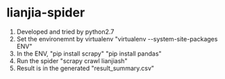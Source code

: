 # lianjia-spider
1. Developed and tried by python2.7
2. Set the environemnt by virtualenv
	"virtualenv --system-site-packages ENV"
3. In the ENV,
	"pip install scrapy"
	"pip install pandas"
4. Run the spider
	"scrapy crawl lianjiash"
5. Result is in the generated "result_summary.csv"

